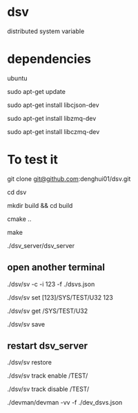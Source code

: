 # dsv
distributed system variable

# dependencies
ubuntu

sudo apt-get update

sudo apt-get install libcjson-dev

sudo apt-get install libzmq-dev

sudo apt-get install libczmq-dev


# To test it
git clone git@github.com:denghui01/dsv.git

cd dsv

mkdir build && cd build

cmake ..

make

./dsv_server/dsv_server

## open another terminal

./dsv/sv -c -i 123 -f ./dsvs.json

./dsv/sv set [123]/SYS/TEST/U32 123

./dsv/sv get /SYS/TEST/U32

./dsv/sv save

## restart dsv_server

./dsv/sv restore

./dsv/sv track enable /TEST/

./dsv/sv track disable /TEST/

./devman/devman -vv -f ./dev_dsvs.json